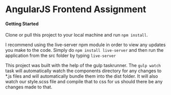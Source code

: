 AngularJS Frontend Assignment
================================

#### Getting Started

Clone or pull this project to your local machine and run ```npm install```.

I recommend using the live-server npm module in order to view any updates you make to the code. Simply do ```npm install live-server``` and then run the application from the src folder by typing ```live-server```

This project was built with the help of the gulp taskrunner. The ```gulp watch``` task will automatically watch the components directory for any changes to *.js files and will automatically bundle them into the dist folder. It will also watch our style.scss file and compile that to css for us should there be any changes made to that.